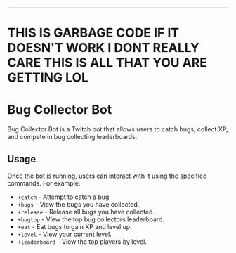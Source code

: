 ---
# THIS IS GARBAGE CODE IF IT DOESN'T WORK I DONT REALLY CARE THIS IS ALL THAT YOU ARE GETTING LOL

# Bug Collector Bot

Bug Collector Bot is a Twitch bot that allows users to catch bugs, collect XP, and compete in bug collecting leaderboards.

## Usage

Once the bot is running, users can interact with it using the specified commands. For example:

- `+catch` - Attempt to catch a bug.
- `+bugs` - View the bugs you have collected.
- `+release` - Release all bugs you have collected.
- `+bugtop` - View the top bug collectors leaderboard.
- `+eat` - Eat bugs to gain XP and level up.
- `+level` - View your current level.
- `+leaderboard` - View the top players by level.
